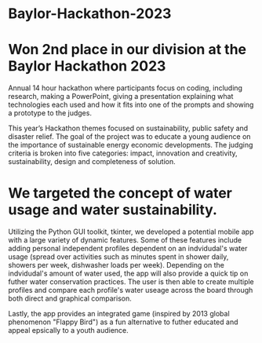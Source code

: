 # Baylor-Hackathon-2023

# Won 2nd place in our division at the Baylor Hackathon 2023

Annual 14 hour hackathon where participants focus on coding, including research, making a PowerPoint, giving a presentation explaining what technologies each used and how it fits into one of the prompts and showing a prototype to the judges.

This year’s Hackathon themes focused on sustainability, public safety and disaster relief. The goal of the project was to educate a young audience on the importance of sustainable energy economic developments. The judging criteria is broken into five categories: impact, innovation and creativity, sustainability, design and completeness of solution.

# We targeted the concept of water usage and water sustainability.

Utilizing the Python GUI toolkit, tkinter, we developed a potential mobile app with a large variety of dynamic features. Some of these features include adding personal independent profiles dependent on an indvidudal's water usage (spread over activities such as minutes spent in shower daily, showers per week, dishwasher loads per week). Depending on the indvidudal's amount of water used, the app will also provide a quick tip on futher water conservation practices. The user is then able to create multiple profiles and compare each profile's water useage across the board through both direct and graphical comparison.

Lastly, the app provides an integrated game (inspired by 2013 global phenomenon "Flappy Bird") as a fun alternative to futher educated and appeal epsically to a youth audience.
